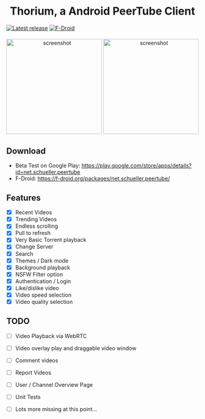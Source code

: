 <h1 align="center">
  Thorium, a Android PeerTube Client 
</h1>

[![Latest release](https://img.shields.io/github/release/sschueller/peertube-android.svg)](https://github.com/sschueller/peertube-android/releases/latest)
[![F-Droid](https://img.shields.io/f-droid/v/net.schueller.peertube.svg)](https://f-droid.org/de/packages/net.schueller.peertube/)

<h4 align="center">
</h4>

<p align="center">
    <img width="250" src="https://raw.githubusercontent.com/sschueller/peertube-android/develop/Screenshot_1546780555.png" alt="screenshot" />
    <img width="250" src="https://raw.githubusercontent.com/sschueller/peertube-android/develop/Screenshot_1546780637.png" alt="screenshot" />
</p>

## Download
* Beta Test on Google Play: https://play.google.com/store/apps/details?id=net.schueller.peertube
* F-Droid: https://f-droid.org/packages/net.schueller.peertube/

## Features

- [X] Recent Videos
- [X] Trending Videos
- [X] Endless scrolling
- [X] Pull to refresh
- [X] Very Basic Torrent playback
- [X] Change Server
- [X] Search
- [X] Themes / Dark mode
- [X] Background playback
- [X] NSFW Filter option
- [X] Authentication / Login
- [X] Like/dislike video
- [X] Video speed selection
- [X] Video quality selection

## TODO

- [ ] Video Playback via WebRTC
- [ ] Video overlay play and draggable video window
- [ ] Comment videos
- [ ] Report Videos
- [ ] User / Channel Overview Page
- [ ] Unit Tests
- [ ] Lots more missing at this point...


